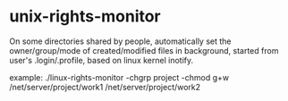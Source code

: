 unix-rights-monitor
===================

On some directories shared by people, automatically set the
owner/group/mode of created/modified files in background,
started from user's .login/.profile, based on linux kernel
inotify.

example: 
./linux-rights-monitor -chgrp project -chmod g+w /net/server/project/work1 /net/server/project/work2

